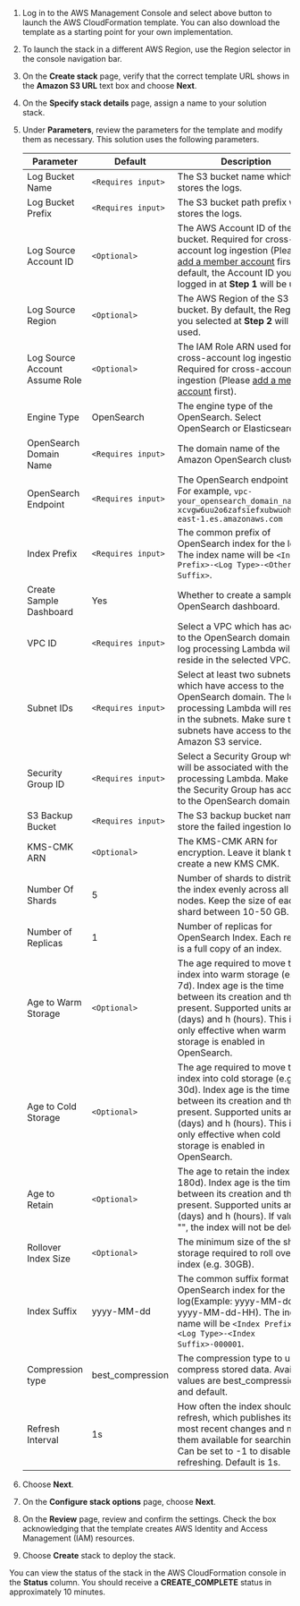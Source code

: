 1. Log in to the AWS Management Console and select above button to launch the AWS CloudFormation template. You can also download the template as a starting point for your own implementation.

2. To launch the stack in a different AWS Region, use the Region selector in the console navigation bar.

3. On the **Create stack** page, verify that the correct template URL shows in the **Amazon S3 URL** text box and choose **Next**.

4. On the **Specify stack details** page, assign a name to your solution stack.

5. Under **Parameters**, review the parameters for the template and modify them as necessary. This solution uses the following parameters.

    | Parameter                      | Default          | Description                                                                                                                                                                                                                                 |
    | --------------------------------|---------------------------------------------------------------------------------------------------------------------------------------------------------------------------------------------------------------------|---------------------------------------------------------------------------------------------------------------------------------------------------------------------------------------------------------------------------------------------|
    | Log Bucket Name                | `<Requires input>` | The S3 bucket name which stores the logs.                                                                                                                                                                                                   |
    | Log Bucket Prefix              | `<Requires input>` | The S3 bucket path prefix which stores the logs.                                                                                                                                                                                            |
    | Log Source Account ID          | `<Optional>`  | The AWS Account ID of the S3 bucket. Required for cross-account log ingestion (Please [add a member account](../link-account/index.md) first). By default, the Account ID you logged in at **Step 1** will be used.                         |
    | Log Source Region              | `<Optional>` | The AWS Region of the S3 bucket. By default, the Region you selected at **Step 2** will be used.                                                                                                                                            |
    | Log Source Account Assume Role | `<Optional>` | The IAM Role ARN used for cross-account log ingestion. Required for cross-account log ingestion (Please [add a member account](../link-account/index.md) first).                                                                            |
    | Engine Type                    | OpenSearch | The engine type of the OpenSearch. Select OpenSearch or Elasticsearch.                                                                                                                                                                      |
    | OpenSearch Domain Name         | `<Requires input>` | The domain name of the Amazon OpenSearch cluster.                                                                                                                                                                                           |
    | OpenSearch Endpoint            | `<Requires input>` | The OpenSearch endpoint URL. For example, `vpc-your_opensearch_domain_name-xcvgw6uu2o6zafsiefxubwuohe.us-east-1.es.amazonaws.com`                                                                                                           |
    | Index Prefix                   | `<Requires input>` | The common prefix of OpenSearch index for the log. The index name will be `<Index Prefix>-<Log Type>-<Other Suffix>`.                                                                                                                       |
    | Create Sample Dashboard        | Yes | Whether to create a sample OpenSearch dashboard.                                                                                                                                                                                            |
    | VPC ID                         | `<Requires input>` | Select a VPC which has access to the OpenSearch domain. The log processing Lambda will reside in the selected VPC.                                                                                                                          |
    | Subnet IDs                     | `<Requires input>` | Select at least two subnets which have access to the OpenSearch domain. The log processing Lambda will reside in the subnets. Make sure the subnets have access to the Amazon S3 service.                                                   |
    | Security Group ID              | `<Requires input>` | Select a Security Group which will be associated with the log processing Lambda. Make sure the Security Group has access to the OpenSearch domain.                                                                                          |
    | S3 Backup Bucket               | `<Requires input>` | The S3 backup bucket name to store the failed ingestion logs.                                                                                                                                                                               |
    | KMS-CMK ARN                    | `<Optional>` | The KMS-CMK ARN for encryption. Leave it blank to create a new KMS CMK.                                                                                                                                                                     |
    | Number Of Shards               | 5 | Number of shards to distribute the index evenly across all data nodes. Keep the size of each shard between 10-50 GB.                                                                                                                        |
    | Number of Replicas             | 1 | Number of replicas for OpenSearch Index. Each replica is a full copy of an index.                                                                                                                                                           |
    | Age to Warm Storage           | `<Optional>` | The age required to move the index into warm storage (e.g. 7d). Index age is the time between its creation and the present. Supported units are d (days) and h (hours). This is only effective when warm storage is enabled in OpenSearch.  |
    | Age to Cold Storage           | `<Optional>` | The age required to move the index into cold storage (e.g. 30d). Index age is the time between its creation and the present. Supported units are d (days) and h (hours). This is only effective when cold storage is enabled in OpenSearch. |
    | Age to Retain                 | `<Optional>` | The age to retain the index (e.g. 180d). Index age is the time between its creation and the present. Supported units are d (days) and h (hours). If value is "", the index will not be deleted.                                             |
    | Rollover Index Size                 | `<Optional>` | The minimum size of the shard storage required to roll over the index (e.g. 30GB).                                                                                                                                                          |
    | Index Suffix                 | yyyy-MM-dd | The common suffix format of OpenSearch index for the log(Example: yyyy-MM-dd, yyyy-MM-dd-HH). The index name will be `<Index Prefix>-<Log Type>-<Index Suffix>-000001`.                                                                     |
    | Compression type                 | best_compression | The compression type to use to compress stored data. Available values are best_compression and default.                                                                                                                                     |
    | Refresh Interval                 | 1s | How often the index should refresh, which publishes its most recent changes and makes them available for searching. Can be set to -1 to disable refreshing. Default is 1s.                                                                  |

6. Choose **Next**.

7. On the **Configure stack options** page, choose **Next**.

8. On the **Review** page, review and confirm the settings. Check the box acknowledging that the template creates AWS Identity and Access Management (IAM) resources.

9. Choose **Create** stack to deploy the stack.

You can view the status of the stack in the AWS CloudFormation console in the **Status** column. You should receive
a **CREATE_COMPLETE** status in approximately 10 minutes.